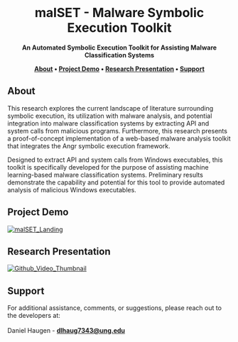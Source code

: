 <div align="center">
  <br>
  <h1><strong>malSET - Malware Symbolic Execution Toolkit</strong></h1>
</div>

<div align="center">
  <strong>An Automated Symbolic Execution Toolkit for Assisting Malware Classification Systems</strong>
  
  <p align="center">
    <strong>
      <a href="#about">About</a> •
      <a href="#project-demo">Project Demo</a> •
      <a href="#research-presentation">Research Presentation</a> •
      <a href="#support">Support</a>
    </strong>
  </p>
  
</div>

## About
This research explores the current landscape of literature surrounding symbolic execution, its utilization with malware analysis, and potential integration into malware classification systems by extracting API and system calls from malicious programs. Furthermore, this research presents a proof-of-concept implementation of a web-based malware analysis toolkit that integrates the Angr symbolic execution framework. 

Designed to extract API and system calls from Windows executables, this toolkit is specifically developed for the purpose of assisting machine learning-based malware classification systems. Preliminary results demonstrate the capability and potential for this tool to provide automated analysis of malicious Windows executables.

## Project Demo
[![malSET_Landing](https://user-images.githubusercontent.com/18473793/134542300-34f5f3b5-09b6-49b0-bbe8-617edfea0d7b.png)](https://youtu.be/XvVW8JB3Klo)


## Research Presentation 
[![Github_Video_Thumbnail](https://user-images.githubusercontent.com/18473793/134540151-7067cba3-2395-493f-8bc5-a5402a797f36.png)](https://youtu.be/iR_WQU5GjSg)

## Support
For additional assistance, comments, or suggestions, please reach out to the developers at:
<br><br>
Daniel Haugen - **dlhaug7343@ung.edu**
